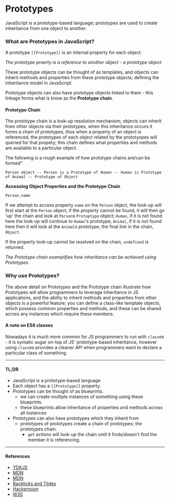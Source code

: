 # **Prototypes**
JavaScript is a prototype-based language; prototypes are used to create inheritance from one object to another.

### What are Prototypes in JavaScript?
A prototype `[[Prototype]]` is an internal property for each object.

*The prototype proerty is a reference to another object - a prototype object*

These prototype objects can be thought of as templates, and objects can inherit methods and properties from these prototype objects; defining the inheritance model in JavaScript.

Prototype objects can also have prototype objects linked to them - this linkage forms what is know as the __Prototype chain__.

#### Prototype Chain
The prototype chain is a look-up resolution mechanism; objects can inherit from other objects via their prototypes, when this inheritance occurs it forms a chain of prototypes, thus when a property of an object is referenced, the prototypes of each object related by the prototyopes will queried for that propety; this chain defines what properties and methods are available to a particular object.

The following is a rough example of how prototype chains are/can be formed"
```
Person object -- Person is a Prototype of Human -- Human is Prototype of Animal -- Prototype of Object
```

__Accessing Object Properties and the Prototype Chain__

`Person.name`

If we attempt to access property `name` on the `Person` object, the look-up will first start at the `Person` object, if the property cannot be found, it will then go 'up' the chain and look at `Person`s `Protoptype` object; `Human`, if it is not found here the look-up will continue to `Human`'s prototype; `Animal`, if it is not found here then  it will look at the `Animal`s prototype; the final link in the chain, `Object`.

If the property look-up cannot be resolved on the chain, `undefined` is returned.

*The Prototype chain examplifies how inheritance can be achieved using Prototypes.*


### Why use Prototypes?
The above detail on Prototypes and the Prototype chain illustrate how Prototypes will allow programmers to leverage inheritance in JS applications, and the ability to inherit methods and properties from other objects is a powerful feature; you can define a class-like template objects, which possess common properties and methods, and these can be shared across any instances which require these members. 


#### A note on ES6 classes
Nowadays it is much more common for JS programmers to run with `class`es - it is syntatic sugar on-top of JS' prototype-based inheritance, however using `class`es provides a cleaner API when programmers want to declare a particular class of something.

---

#### TL;DR
* JavaScript is a prototype-based language
* Each object has a `[[Prototype]]` property.
* Prototypes can be thought of as blueprints.
  * we can create multiple instances of something using these blueprints.
  * these blueprints allow inheritance of properties and methods across all instances
* Prototypes can also have prototypes which they inherit from
  * prototypes of prototypes create a chain of prototypes; the prototypes chain.
    * `get` actions will look-up the chain until it finds/doesn't find the member it is referencing.

---
#### References
* [YDKJS](https://github.com/getify/You-Dont-Know-JS/blob/master/this%20%26%20object%20prototypes/ch5.md)
* [MDN](https://developer.mozilla.org/en-US/docs/Learn/JavaScript/Objects/Object_prototypes)
* [MDN](https://developer.mozilla.org/en-US/docs/Web/JavaScript/Inheritance_and_the_prototype_chain)
* [Backticks and Tildes](https://developer.mozilla.org/en-US/docs/Learn/JavaScript/Objects/Object_prototypes)
* [Hackernoon](https://hackernoon.com/prototypes-in-javascript-5bba2990e04b)
* [W3S](https://www.w3schools.com/js/js_object_prototypes.asp)
